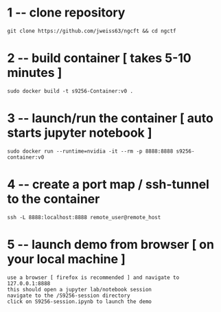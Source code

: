# 1 -- clone repository

    git clone https://github.com/jweiss63/ngcft && cd ngctf


# 2 -- build container [ takes 5-10 minutes ]

    sudo docker build -t s9256-Container:v0 .


# 3 -- launch/run the container [ auto starts jupyter notebook ]

    sudo docker run --runtime=nvidia -it --rm -p 8888:8888 s9256-container:v0


# 4 -- create a port map / ssh-tunnel to the container 
 	
    ssh -L 8888:localhost:8888 remote_user@remote_host


# 5 -- launch demo from browser [ on your local machine ]

    use a browser [ firefox is recommended ] and navigate to 127.0.0.1:8888
    this should open a jupyter lab/notebook session
    navigate to the /S9256-session directory
    click on S9256-session.ipynb to launch the demo

